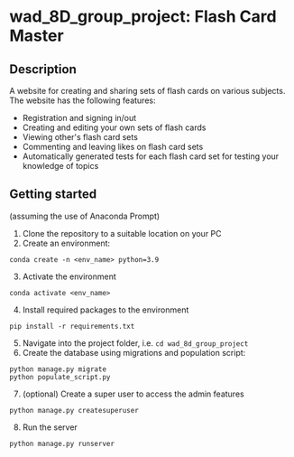 # wad_8D_group_project: Flash Card Master

## Description

A website for creating and sharing sets of flash cards on various subjects. The website has the following features:
  - Registration and signing in/out
  - Creating and editing your own sets of flash cards
  - Viewing other's flash card sets
  - Commenting and leaving likes on flash card sets
  - Automatically generated tests for each flash card set for testing your knowledge of topics

## Getting started
(assuming the use of Anaconda Prompt)

1. Clone the repository to a suitable location on your PC
2. Create an environment:

```
conda create -n <env_name> python=3.9
```

3. Activate the environment

```
conda activate <env_name>
```

4. Install required packages to the environment

```
pip install -r requirements.txt
```

5. Navigate into the project folder, i.e. `cd wad_8d_group_project`
6. Create the database using migrations and population script:

```
python manage.py migrate
python populate_script.py
```

7. (optional) Create a super user to access the admin features

```
python manage.py createsuperuser
```

8. Run the server

```
python manage.py runserver
```

